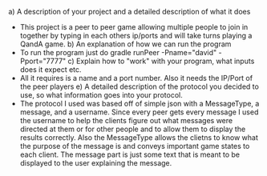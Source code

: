 a) A description of your project and a detailed description of what it does
  - This project is a peer to peer game allowing multiple people to join in together by typing in each others ip/ports and will take turns playing a QandA game.
b) An explanation of how we can run the program
  - To run the program just do gradle runPeer -Pname="david" -Pport="7777"
c) Explain how to "work" with your program, what inputs does it expect etc.
  - All it requires is a name and a port number. Also it needs the IP/Port of the peer players
e) A detailed description of the protocol you decided to use, so what information goes into your protocol.
  - The protocol I used was based off of simple json with a MessageType, a message, and a username. Since every peer gets every message I used the username to help the clients figure out what messages were directed at them or for other people and to allow them to display the results correctly. Also the MessageType allows the clietns to know what the purpose of the message is and conveys important game states to each client. The message part is just some text that is meant to be displayed to the user explaining the message.
  
